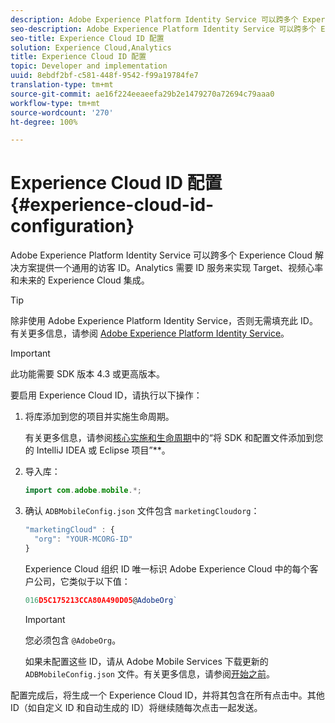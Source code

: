 ```yaml
---
description: Adobe Experience Platform Identity Service 可以跨多个 Experience Cloud 解决方案提供一个通用的访客 ID。Analytics 需要 ID 服务来实现 Target、视频心率和未来的 Experience Cloud 集成。
seo-description: Adobe Experience Platform Identity Service 可以跨多个 Experience Cloud 解决方案提供一个通用的访客 ID。Analytics 需要 ID 服务来实现 Target、视频心率和未来的 Experience Cloud 集成。
seo-title: Experience Cloud ID 配置
solution: Experience Cloud,Analytics
title: Experience Cloud ID 配置
topic: Developer and implementation
uuid: 8ebdf2bf-c581-448f-9542-f99a19784fe7
translation-type: tm+mt
source-git-commit: ae16f224eeaeefa29b2e1479270a72694c79aaa0
workflow-type: tm+mt
source-wordcount: '270'
ht-degree: 100%

---
```



# Experience Cloud ID 配置 {#experience-cloud-id-configuration}

Adobe Experience Platform Identity Service 可以跨多个 Experience Cloud 解决方案提供一个通用的访客 ID。Analytics 需要 ID 服务来实现 Target、视频心率和未来的 Experience Cloud 集成。

>[!TIP]
>
>除非使用 Adobe Experience Platform Identity Service，否则无需填充此 ID。有关更多信息，请参阅 [Adobe Experience Platform Identity Service](https://docs.adobe.com/content/help/zh-Hans/id-service/using/home.html)。

>[!IMPORTANT]
>
>此功能需要 SDK 版本 4.3 或更高版本。

要启用 Experience Cloud ID，请执行以下操作：

1. 将库添加到您的项目并实施生命周期。

   有关更多信息，请参阅[核心实施和生命周期](/help/android/getting-started/dev-qs.md)中的“将 SDK 和配置文件添加到您的 IntelliJ IDEA 或 Eclipse 项目”**。

1. 导入库：

   ```java
   import com.adobe.mobile.*;
   ```

1. 确认 `ADBMobileConfig.json` 文件包含 `marketingCloudorg`：

   ```js
   "marketingCloud" : { 
     "org": "YOUR-MCORG-ID" 
   }
   ```

   Experience Cloud 组织 ID 唯一标识 Adobe Experience Cloud 中的每个客户公司，它类似于以下值：

   ```js
   016D5C175213CCA80A490D05@AdobeOrg`
   ```

   >[!IMPORTANT]
   >
   >您必须包含 `@AdobeOrg`。

   如果未配置这些 ID，请从 Adobe Mobile Services 下载更新的 `ADBMobileConfig.json` 文件。有关更多信息，请参阅[开始之前](/help/android/getting-started/requirements.md)。

配置完成后，将生成一个 Experience Cloud ID，并将其包含在所有点击中。其他 ID（如自定义 ID 和自动生成的 ID）将继续随每次点击一起发送。
